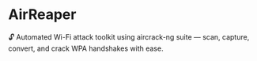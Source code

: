 # AirReaper
🔓 Automated Wi-Fi attack toolkit using aircrack-ng suite — scan, capture, convert, and crack WPA handshakes with ease.
